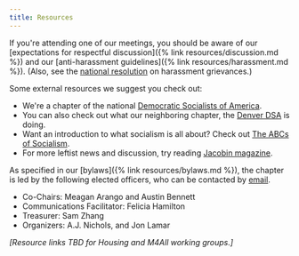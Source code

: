 ```yaml
---
title: Resources
---
```


If you're attending one of our meetings, you should be aware of our [expectations for respectful discussion]({% link resources/discussion.md %}) and our [anti-harassment guidelines]({% link resources/harassment.md %}). (Also, see the [national resolution](https://docs.google.com/document/d/14PXU8_0eKmPG_8GSVVyHurorNcNPOQN_mq-mAdCOUao/edit) on harassment grievances.)


Some external resources we suggest you check out:

* We're a chapter of the national [Democratic Socialists of America](http://www.dsausa.org).
* You can also check out what our neighboring chapter, the [Denver DSA](https://www.denverdsa.org) is doing.
* Want an introduction to what socialism is all about? Check out [The ABCs of Socialism](https://s3.jacobinmag.com/issues/jacobin-abcs.pdf).
* For more leftist news and discussion, try reading [Jacobin magazine](https://www.jacobinmag.com/).

As specified in our [bylaws]({% link resources/bylaws.md %}), the chapter is led by the following elected officers, who can be contacted by [email][email-officers].

* Co-Chairs: Meagan Arango and Austin Bennett
* Communications Facilitator: Felicia Hamilton
* Treasurer: Sam Zhang
* Organizers: A.J. Nichols, and Jon Lamar

_[Resource links TBD for Housing and M4All working groups.]_

[email-officers]: mailto:boulderdsa@gmail.com
